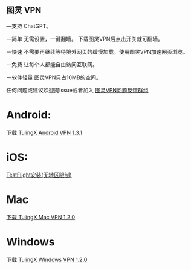 ## 图灵 VPN 

—支持 ChatGPT。

－简单 无需设置，一键翻墙。 下载图灵VPN后点击开关就可翻墙。

－快速 不需要再继续等待境外网页的缓慢加载。使用图灵VPN加速网页浏览。

－免费 让每个人都能自由访问互联网。

－软件轻量 图灵VPN只占10MB的空间。

任何问题或建议欢迎提Issue或者加入 [图灵VPN问题反馈群组](https://t.me/joinchat/hQIgjjh2XnNiNzU1)


# Android:

[下载 TulingX Android VPN 1.3.1](https://f002.backblazeb2.com/file/tulingx/Android/ReleaseNew/iturling.apk) 

# iOS:
[TestFlight安装(无地区限制)](https://testflight.apple.com/join/XLq75oK4)

# Mac
[下载 TulingX Mac VPN 1.2.0](https://f002.backblazeb2.com/file/tulingx/Mac/ReleaseNew/TulingX.dmg) 


# Windows
[下载 TulingX Windows VPN 1.2.0](https://f002.backblazeb2.com/file/tulingx/Windows/tulingx_setup.exe)


